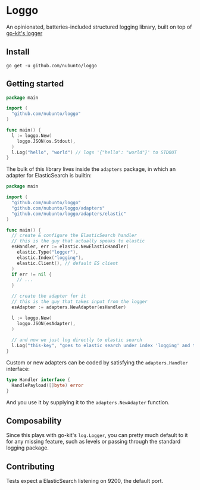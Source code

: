 # Loggo

An opinionated, batteries-included structured logging library, built on top of [go-kit's logger](https://github.com/go-kit/kit)

## Install

`go get -u github.com/nubunto/loggo`

## Getting started

```go
package main

import (
  "github.com/nubunto/loggo"
)

func main() {
  l := loggo.New(
    loggo.JSON(os.Stdout),
  )
  l.Log("hello", "world") // logs '{"hello": "world"}' to STDOUT
}
```

The bulk of this library lives inside the `adapters` package, in which an adapter for ElasticSearch is builtin:

```go
package main

import (
  "github.com/nubunto/loggo"
  "github.com/nubunto/loggo/adapters"
  "github.com/nubunto/loggo/adapters/elastic"
)

func main() {
  // create & configure the ElasticSearch handler
  // this is the guy that actually speaks to elastic
  esHandler, err := elastic.NewElasticHandler(
    elastic.Type("logger"),
    elastic.Index("logging"),
    elastic.Client(), // default ES client
  )
  if err != nil {
    // ...
  }

  // create the adapter for it
  // this is the guy that takes input from the logger
  esAdapter := adapters.NewAdapter(esHandler)

  l := loggo.New(
    loggo.JSON(esAdapter),
  )
  
  // and now we just log directly to elastic search
  l.Log("this-key", "goes to elastic search under index 'logging' and type 'logger'")
}
```

Custom or new adapters can be coded by satisfying the `adapters.Handler` interface:

```go
type Handler interface {
  HandlePayload([]byte) error
}
```

And you use it by supplying it to the `adapters.NewAdapter` function.

## Composability

Since this plays with go-kit's `log.Logger`, you can pretty much default to it for any missing feature, such as levels or passing through the standard logging package.

## Contributing

Tests expect a ElasticSearch listening on 9200, the default port.

